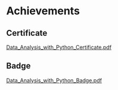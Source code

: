 

# Achievements
## Certificate
[Data_Analysis_with_Python_Certificate.pdf](https://prod-files-secure.s3.us-west-2.amazonaws.com/03e82b26-cccb-4906-bb56-adabcbdc0655/1aa3a050-2338-4a85-85d5-899bad17a31c/Data_Analysis_with_Python_Certificate.pdf?X-Amz-Algorithm=AWS4-HMAC-SHA256&X-Amz-Content-Sha256=UNSIGNED-PAYLOAD&X-Amz-Credential=ASIAZI2LB466TPUGWFZE%2F20250204%2Fus-west-2%2Fs3%2Faws4_request&X-Amz-Date=20250204T122939Z&X-Amz-Expires=3600&X-Amz-Security-Token=IQoJb3JpZ2luX2VjEBQaCXVzLXdlc3QtMiJHMEUCIDTGdc6RHXhjsrgt9EjTxOHdITJYn%2F7EzuVP5MfGtmTcAiEAgpEkakoEIrrmjZYX%2BcJxXmRU2fTAqI%2FtwZjgmyFw4dkq%2FwMILRAAGgw2Mzc0MjMxODM4MDUiDKWtp8%2FOVMgjrJJGLircAy7ABSZz5J2W68adFymZObMLr9l7JCGmBys33mW4k8OrI3IsgopE7aGLwegLOGZOkfEwA446Zz2WrVuJZHsnQJJftH6LJfnL9SjHLsJEZ%2FcXwMLpbbQhtVJMWcLiEidQctypy%2Bw6L8ulaE%2BnLhVzIWt3cYJ%2B4HA2eCkj9Z2w%2FPQcTHsT9fM0C5gKsftLa7soYK2o%2BJPhvdQAOmgk1ilHKgICsXfNOZIPw%2FTZDOo24tv8JqwwFI08JTsAMPfKmD2og5VV4oLQS3P6kG%2BJ8fhhIjR8yWEzUjwyzsj8vj6pp9RlqLlg5pAiRDZrC4lzlEGxOcKkUyta6M9Ymv%2Bg966dsveS9wcezkSsvR8B8Xzr7zRD9G%2F1mna7yyqGZgu35ZUo2a%2BcO%2FbKnlHa1oHX8WEmAE7BTmkMnxzvnGGD3fTmqwADg20CnWbQhKqCq4efUp5z%2Bv%2FNIkmx14HX1qFpdBqs3o02oUv3nQlTuxyhqt9TpIbH4RtBF%2Fw%2Fgd6Q%2B1mnS0idXJLUTwoHmiZvHTuLKXxt8f97xkk0zK85vGy7f%2BmluP3hJzM2hZM69AmsIv7ukNmAEzstSNQctfa8Ou6Ffjd7%2BB4vfk8tBXci7zW%2FepOKLJBCYMq6tvxQamXSzlZlMP2BiL0GOqUBZl1t1MIINd1E%2FaEYGM3XUmsA9VQTVoQmM5KFbbodMSvRn02zhkRX6HHoNev77AkSlPW3pr2tW2qli%2FyeR3HXfRF3xrV5jiL5zUedtXWCxKlu%2B4ml3SCkXMePN0wbZ590PhQc49O%2FKV%2FjysiszkHMrXtpmYhao%2F83Cun2Dxk7D1uHfCLT7bMgziqN1kpcQ6%2F%2BzG5etLNjC6PMqR%2FrXAY29QH06XOx&X-Amz-Signature=1bf957b41e08028c5478e2539ccd2e02853f3fa547e3ce7b435365b513fd741d&X-Amz-SignedHeaders=host&x-id=GetObject)
## Badge
[Data_Analysis_with_Python_Badge.pdf](https://prod-files-secure.s3.us-west-2.amazonaws.com/03e82b26-cccb-4906-bb56-adabcbdc0655/4fa9bcf8-b584-40dd-8775-c0bfadf6a6f0/Data_Analysis_with_Python_Badge.pdf?X-Amz-Algorithm=AWS4-HMAC-SHA256&X-Amz-Content-Sha256=UNSIGNED-PAYLOAD&X-Amz-Credential=ASIAZI2LB466TPUGWFZE%2F20250204%2Fus-west-2%2Fs3%2Faws4_request&X-Amz-Date=20250204T122939Z&X-Amz-Expires=3600&X-Amz-Security-Token=IQoJb3JpZ2luX2VjEBQaCXVzLXdlc3QtMiJHMEUCIDTGdc6RHXhjsrgt9EjTxOHdITJYn%2F7EzuVP5MfGtmTcAiEAgpEkakoEIrrmjZYX%2BcJxXmRU2fTAqI%2FtwZjgmyFw4dkq%2FwMILRAAGgw2Mzc0MjMxODM4MDUiDKWtp8%2FOVMgjrJJGLircAy7ABSZz5J2W68adFymZObMLr9l7JCGmBys33mW4k8OrI3IsgopE7aGLwegLOGZOkfEwA446Zz2WrVuJZHsnQJJftH6LJfnL9SjHLsJEZ%2FcXwMLpbbQhtVJMWcLiEidQctypy%2Bw6L8ulaE%2BnLhVzIWt3cYJ%2B4HA2eCkj9Z2w%2FPQcTHsT9fM0C5gKsftLa7soYK2o%2BJPhvdQAOmgk1ilHKgICsXfNOZIPw%2FTZDOo24tv8JqwwFI08JTsAMPfKmD2og5VV4oLQS3P6kG%2BJ8fhhIjR8yWEzUjwyzsj8vj6pp9RlqLlg5pAiRDZrC4lzlEGxOcKkUyta6M9Ymv%2Bg966dsveS9wcezkSsvR8B8Xzr7zRD9G%2F1mna7yyqGZgu35ZUo2a%2BcO%2FbKnlHa1oHX8WEmAE7BTmkMnxzvnGGD3fTmqwADg20CnWbQhKqCq4efUp5z%2Bv%2FNIkmx14HX1qFpdBqs3o02oUv3nQlTuxyhqt9TpIbH4RtBF%2Fw%2Fgd6Q%2B1mnS0idXJLUTwoHmiZvHTuLKXxt8f97xkk0zK85vGy7f%2BmluP3hJzM2hZM69AmsIv7ukNmAEzstSNQctfa8Ou6Ffjd7%2BB4vfk8tBXci7zW%2FepOKLJBCYMq6tvxQamXSzlZlMP2BiL0GOqUBZl1t1MIINd1E%2FaEYGM3XUmsA9VQTVoQmM5KFbbodMSvRn02zhkRX6HHoNev77AkSlPW3pr2tW2qli%2FyeR3HXfRF3xrV5jiL5zUedtXWCxKlu%2B4ml3SCkXMePN0wbZ590PhQc49O%2FKV%2FjysiszkHMrXtpmYhao%2F83Cun2Dxk7D1uHfCLT7bMgziqN1kpcQ6%2F%2BzG5etLNjC6PMqR%2FrXAY29QH06XOx&X-Amz-Signature=df9af936c061151b304b70f35909a79ad1612fbb39251e9db5208cb3ad6faf33&X-Amz-SignedHeaders=host&x-id=GetObject)
